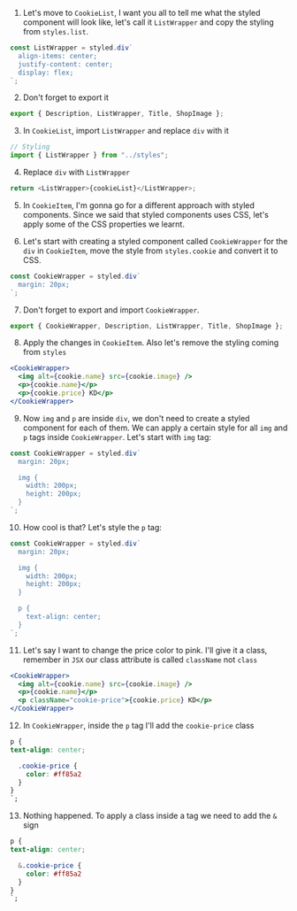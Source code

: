 1. Let's move to `CookieList`, I want you all to tell me what the styled component will look like, let's call it `ListWrapper` and copy the styling from `styles.list`.

```javascript
const ListWrapper = styled.div`
  align-items: center;
  justify-content: center;
  display: flex;
`;
```

2. Don't forget to export it

```javascript
export { Description, ListWrapper, Title, ShopImage };
```

3. In `CookieList`, import `ListWrapper` and replace `div` with it

```javascript
// Styling
import { ListWrapper } from "../styles";
```

4. Replace `div` with `ListWrapper`

```javascript
return <ListWrapper>{cookieList}</ListWrapper>;
```

5. In `CookieItem`, I'm gonna go for a different approach with styled components. Since we said that styled components uses CSS, let's apply some of the CSS properties we learnt.

6. Let's start with creating a styled component called `CookieWrapper` for the `div` in `CookieItem`, move the style from `styles.cookie` and convert it to CSS.

```javascript
const CookieWrapper = styled.div`
  margin: 20px;
`;
```

7. Don't forget to export and import `CookieWrapper`.

```javascript
export { CookieWrapper, Description, ListWrapper, Title, ShopImage };
```

8. Apply the changes in `CookieItem`. Also let's remove the styling coming from `styles`

```jsx
<CookieWrapper>
  <img alt={cookie.name} src={cookie.image} />
  <p>{cookie.name}</p>
  <p>{cookie.price} KD</p>
</CookieWrapper>
```

9. Now `img` and `p` are inside `div`, we don't need to create a styled component for each of them. We can apply a certain style for all `img` and `p` tags inside `CookieWrapper`. Let's start with `img` tag:

```javascript
const CookieWrapper = styled.div`
  margin: 20px;

  img {
    width: 200px;
    height: 200px;
  }
`;
```

10. How cool is that? Let's style the `p` tag:

```javascript
const CookieWrapper = styled.div`
  margin: 20px;

  img {
    width: 200px;
    height: 200px;
  }

  p {
    text-align: center;
  }
`;
```

11. Let's say I want to change the price color to pink. I'll give it a class, remember in `JSX` our class attribute is called `className` not `class`

```jsx
<CookieWrapper>
  <img alt={cookie.name} src={cookie.image} />
  <p>{cookie.name}</p>
  <p className="cookie-price">{cookie.price} KD</p>
</CookieWrapper>
```

12. In `CookieWrapper`, inside the `p` tag I'll add the `cookie-price` class

```css
p {
text-align: center;

  .cookie-price {
    color: #ff85a2
  }
}
`;
```

13. Nothing happened. To apply a class inside a tag we need to add the `&` sign

```css
p {
text-align: center;

  &.cookie-price {
    color: #ff85a2
  }
}
`;
```
